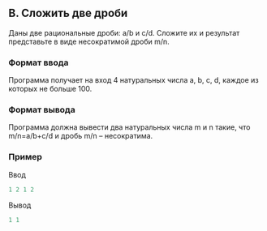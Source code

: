 ## B. Сложить две дроби


Даны две рациональные дроби: a/b и c/d. Сложите их и результат представьте в виде несократимой дроби m/n.

### Формат ввода
Программа получает на вход 4 натуральных числа a, b, c, d, каждое из которых не больше 100.

### Формат вывода
Программа должна вывести два натуральных числа m и n такие, что m/n=a/b+c/d и дробь m/n – несократима.

### Пример
Ввод  
```cpp
1 2 1 2
```
Вывод
```cpp
1 1
```